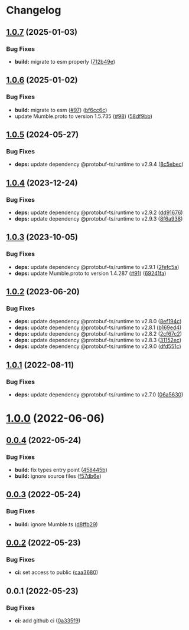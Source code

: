 # Changelog

## [1.0.7](https://github.com/tf2pickup-org/mumble-protocol/compare/1.0.6...1.0.7) (2025-01-03)


### Bug Fixes

* **build:** migrate to esm properly ([712b49e](https://github.com/tf2pickup-org/mumble-protocol/commit/712b49ec23e4260dd0e5577598aa96a13b7ad591))

## [1.0.6](https://github.com/tf2pickup-org/mumble-protocol/compare/1.0.5...1.0.6) (2025-01-02)


### Bug Fixes

* **build:** migrate to esm ([#97](https://github.com/tf2pickup-org/mumble-protocol/issues/97)) ([bf6cc6c](https://github.com/tf2pickup-org/mumble-protocol/commit/bf6cc6c67e906750ce1188e50641bb98d9fe86dd))
* update Mumble.proto to version 1.5.735 ([#98](https://github.com/tf2pickup-org/mumble-protocol/issues/98)) ([58df9bb](https://github.com/tf2pickup-org/mumble-protocol/commit/58df9bb512a1fc0a8e2f675be044f2b523f6b2f7))

## [1.0.5](https://github.com/tf2pickup-org/mumble-protocol/compare/1.0.4...1.0.5) (2024-05-27)


### Bug Fixes

* **deps:** update dependency @protobuf-ts/runtime to v2.9.4 ([8c5ebec](https://github.com/tf2pickup-org/mumble-protocol/commit/8c5ebec89655d9fb8cc0e7849321076644bf585b))

## [1.0.4](https://github.com/tf2pickup-org/mumble-protocol/compare/1.0.3...1.0.4) (2023-12-24)


### Bug Fixes

* **deps:** update dependency @protobuf-ts/runtime to v2.9.2 ([dd91676](https://github.com/tf2pickup-org/mumble-protocol/commit/dd916764d4caba8f5d36f15589e202044d3945e4))
* **deps:** update dependency @protobuf-ts/runtime to v2.9.3 ([8f6a938](https://github.com/tf2pickup-org/mumble-protocol/commit/8f6a938a06b0bb4fa5fec5515c7795438efb8f59))

## [1.0.3](https://github.com/tf2pickup-org/mumble-protocol/compare/1.0.2...1.0.3) (2023-10-05)


### Bug Fixes

* **deps:** update dependency @protobuf-ts/runtime to v2.9.1 ([2fefc5a](https://github.com/tf2pickup-org/mumble-protocol/commit/2fefc5a926093d6749f76116f457593ddd6d779d))
* **deps:** update Mumble.proto to version 1.4.287 ([#91](https://github.com/tf2pickup-org/mumble-protocol/issues/91)) ([69241fa](https://github.com/tf2pickup-org/mumble-protocol/commit/69241faf108399d2a2b751f18be03c0c71dd605a))

## [1.0.2](https://github.com/tf2pickup-org/mumble-protocol/compare/1.0.1...1.0.2) (2023-06-20)


### Bug Fixes

* **deps:** update dependency @protobuf-ts/runtime to v2.8.0 ([8ef194c](https://github.com/tf2pickup-org/mumble-protocol/commit/8ef194c602c61966aa44b94b26739c105b51468d))
* **deps:** update dependency @protobuf-ts/runtime to v2.8.1 ([b169ed4](https://github.com/tf2pickup-org/mumble-protocol/commit/b169ed4654b5f84f40d72e1d0687700c5a13322f))
* **deps:** update dependency @protobuf-ts/runtime to v2.8.2 ([2cf67c2](https://github.com/tf2pickup-org/mumble-protocol/commit/2cf67c239e5266fa234d09b899f74ed46793dcaa))
* **deps:** update dependency @protobuf-ts/runtime to v2.8.3 ([31152ec](https://github.com/tf2pickup-org/mumble-protocol/commit/31152ec63b412967971d85e6be8bc810efe5dedc))
* **deps:** update dependency @protobuf-ts/runtime to v2.9.0 ([dfd551c](https://github.com/tf2pickup-org/mumble-protocol/commit/dfd551c7bfa3836e16e3debeb310e0ac5c050dbb))

## [1.0.1](https://github.com/tf2pickup-org/mumble-protocol/compare/1.0.0...1.0.1) (2022-08-11)


### Bug Fixes

* **deps:** update dependency @protobuf-ts/runtime to v2.7.0 ([06a5630](https://github.com/tf2pickup-org/mumble-protocol/commit/06a5630f275f68467e72a7d7f695ed3258676da4))

# [1.0.0](https://github.com/tf2pickup-org/mumble-protocol/compare/0.0.4...1.0.0) (2022-06-06)

## [0.0.4](https://github.com/tf2pickup-org/mumble-protocol/compare/0.0.3...0.0.4) (2022-05-24)


### Bug Fixes

* **build:** fix types entry point ([458445b](https://github.com/tf2pickup-org/mumble-protocol/commit/458445bf3e23db1c8f245e574df2a26c2f74b223))
* **build:** ignore source files ([f57db6e](https://github.com/tf2pickup-org/mumble-protocol/commit/f57db6eb177786ac0cd0b194a44d027faaa3e34c))

## [0.0.3](https://github.com/tf2pickup-org/mumble-protocol/compare/0.0.2...0.0.3) (2022-05-24)


### Bug Fixes

* **build:** ignore Mumble.ts ([d8ffb29](https://github.com/tf2pickup-org/mumble-protocol/commit/d8ffb298bc82bee253ad94bb610248c60df32f0d))

## [0.0.2](https://github.com/tf2pickup-org/mumble-protocol/compare/0.0.1...0.0.2) (2022-05-23)


### Bug Fixes

* **ci:** set access to public ([caa3680](https://github.com/tf2pickup-org/mumble-protocol/commit/caa368082f5ebc327e423344d2ec8ac738df1001))

## 0.0.1 (2022-05-23)


### Bug Fixes

* **ci:** add github ci ([0a335f9](https://github.com/tf2pickup-org/mumble-protocol/commit/0a335f935cf8bbe12403e56f0929da729d5d5c42))

